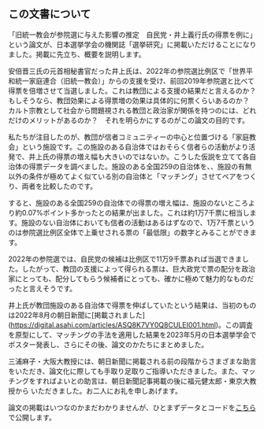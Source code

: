 ## この文書について
「旧統一教会が参院選に与えた影響の推定　自民党・井上義行氏の得票を例に」という論文が、日本選挙学会の機関誌「選挙研究」に掲載いただけることになりました。掲載に先立ち、概要を説明します。

安倍晋三氏の元首相秘書官だった井上氏は、2022年の参院選比例区で「世界平和統一家庭連合（旧統一教会）」からの支援を受け、前回2019年参院選と比べて得票を倍増させて当選しました。これは教団による支援の結果だと言えるのか？　もしそうなら、教団効果による得票増の効果は具体的に何票くらいあるのか？　カルト宗教として社会から問題視される教団と政治家が関係を持つのには、どれだけのメリットがあるのか？　それを明らかにするのがこの論文の目的です。

私たちが注目したのが、教団が信者コミュニティーの中心と位置づける「家庭教会」という施設です。この施設のある自治体ではおそらく信者らの活動がより活発で、井上氏の得票の増え幅も大きいのではないか。こうした仮説を立てて各自治体の得票データを調べました。施設のある全国259の自治体を、、施設の有無以外の条件が極めてよく似ている別の自治体と「マッチング」させてペアをつくり、両者を比較したのです。

すると、施設のある全国259の自治体での得票の増え幅は、施設のないところより約0.07%ポイント多かったとの結果が出ました。これは約1万7千票に相当します。施設のない自治体においても信者の活動はあるはずなので、1万7千票というのは参院選比例区全体で上乗せされる票の「最低限」の数字とみることができます。

2022年の参院選では、自民党の候補は比例区で11万9千票あれば当選できました。したがって、教団の支援によって得られる票は、巨大政党で票の配分を政治家にとっても、配分してもらう候補者にとっても、確かに極めて魅力的なものだったと言えそうです。

井上氏が教団施設のある自治体で得票を伸ばしていたという結果は、当初のものは2022年8月の朝日新聞に[掲載されました] (https://digital.asahi.com/articles/ASQ8K7VY0Q8CULEI001.html)。この調査を原型にして、マッチングの手法を適用した結果を2023年5月の日本選挙学会でポスター発表し、さらにその後、論文のかたちにまとめました。

三浦麻子・大阪大教授には、朝日新聞に掲載される前の段階からさまざまな助言をいただき、論文化に際しても手取り足取りご指導いただきました。また、マッチングをすればよいとの助言は、朝日新聞記事掲載の後に福元健太郎・東京大教授から
いただきました。お二人にお礼を申しあげます。

論文の掲載はいつなのかまだわかりませんが、ひとまずデータとコードを[こちら](https://ryomakom.github.io/UC_inoue2/)で公開します。
